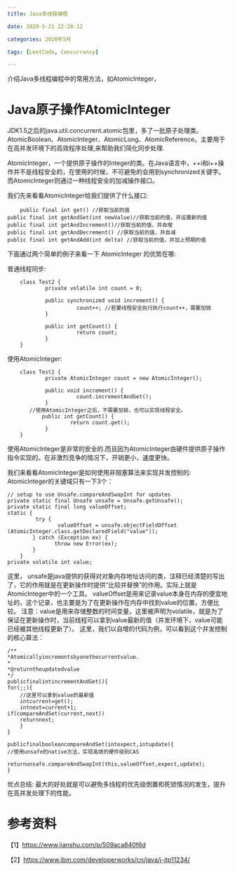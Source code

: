 ```yaml
---
title: Java多线程编程

date: 2020-5-21 22:20:12  

categories: 2020年5月

tags: [LeetCode, Concurrency]

---
```


介绍Java多线程编程中的常用方法，如AtomicInteger，

<!-- more -->


# Java原子操作AtomicInteger

JDK1.5之后的java.util.concurrent.atomic包里，多了一批原子处理类。AtomicBoolean、AtomicInteger、AtomicLong、AtomicReference。主要用于在高并发环境下的高效程序处理,来帮助我们简化同步处理.

AtomicInteger，一个提供原子操作的Integer的类。在Java语言中，++i和i++操作并不是线程安全的，在使用的时候，不可避免的会用到synchronized关键字。而AtomicInteger则通过一种线程安全的加减操作接口。

我们先来看看AtomicInteger给我们提供了什么接口:

        public final int get() //获取当前的值
    public final int getAndSet(int newValue)//获取当前的值，并设置新的值
    public final int getAndIncrement()//获取当前的值，并自增
    public final int getAndDecrement() //获取当前的值，并自减
    public final int getAndAdd(int delta) //获取当前的值，并加上预期的值

下面通过两个简单的例子来看一下 AtomicInteger 的优势在哪:

普通线程同步:


        class Test2 {
                private volatile int count = 0;

                public synchronized void increment() {
                          count++; //若要线程安全执行执行count++，需要加锁
                }

                public int getCount() {
                          return count;
                }
        }
使用AtomicInteger:


        class Test2 {
                private AtomicInteger count = new AtomicInteger();

                public void increment() {
                          count.incrementAndGet();
                }
           //使用AtomicInteger之后，不需要加锁，也可以实现线程安全。
               public int getCount() {
                        return count.get();
                }
        }


使用AtomicInteger是非常的安全的.而且因为AtomicInteger由硬件提供原子操作指令实现的。在非激烈竞争的情况下，开销更小，速度更快。

我们来看看AtomicInteger是如何使用非阻塞算法来实现并发控制的:
AtomicInteger的关键域只有一下3个：

    // setup to use Unsafe.compareAndSwapInt for updates
    private static final Unsafe unsafe = Unsafe.getUnsafe();
    private static final long valueOffset;
    static {    
             try {        
                    valueOffset = unsafe.objectFieldOffset (AtomicInteger.class.getDeclaredField("value"));   
            } catch (Exception ex) {
                   throw new Error(ex);
            }
        }
    private volatile int value;

这里， unsafe是java提供的获得对对象内存地址访问的类，注释已经清楚的写出了，它的作用就是在更新操作时提供“比较并替换”的作用。实际上就是AtomicInteger中的一个工具。
valueOffset是用来记录value本身在内存的便宜地址的，这个记录，也主要是为了在更新操作在内存中找到value的位置，方便比较。
注意：value是用来存储整数的时间变量，这里被声明为volatile，就是为了保证在更新操作时，当前线程可以拿到value最新的值（并发环境下，value可能已经被其他线程更新了）。
这里，我们以自增的代码为例，可以看到这个并发控制的核心算法：

    /**
    *Atomicallyincrementsbyonethecurrentvalue.
    *
    *@returntheupdatedvalue
    */
    publicfinalintincrementAndGet(){
    for(;;){
        //这里可以拿到value的最新值
        intcurrent=get();
        intnext=current+1;
    if(compareAndSet(current,next))
        returnnext;
        }
    }

    publicfinalbooleancompareAndSet(intexpect,intupdate){
    //使用unsafe的native方法，实现高效的硬件级别CAS
            returnunsafe.compareAndSwapInt(this,valueOffset,expect,update);
    }
优点总结:
最大的好处就是可以避免多线程的优先级倒置和死锁情况的发生，提升在高并发处理下的性能。


# 参考资料
【1】https://www.jianshu.com/p/509aca840f6d

【2】https://www.ibm.com/developerworks/cn/java/j-jtp11234/
